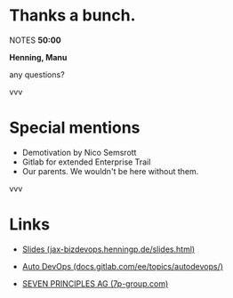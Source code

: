 #   Thanks a bunch.<!-- .element: class="fragment shrink" data-fragment-index="1" -->

NOTES
**50:00**

**Henning, Manu**

any questions?

vvv

#   Special mentions<!-- .element: class="fragment shrink" data-fragment-index="1" -->

  - Demotivation by Nico Semsrott
  - Gitlab for extended Enterprise Trail
  - Our parents. We wouldn't be here without them.

vvv

#   Links<!-- .element: class="fragment shrink" data-fragment-index="1" -->

  - [Slides (jax-bizdevops.henningp.de/slides.html)](http://jax-bizdevops.henningp.de/slides.html)

  - [Auto DevOps (docs.gitlab.com/ee/topics/autodevops/)](https://docs.gitlab.com/ee/topics/autodevops/)

  - [SEVEN PRINCIPLES AG (7p-group.com)](https://7p-group.com)

